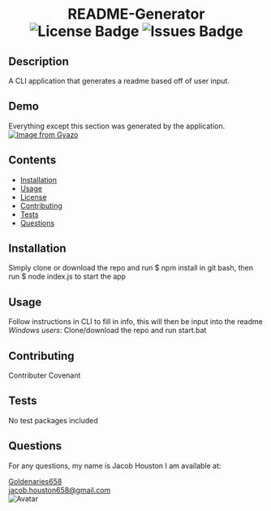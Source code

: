 
<h1 align="center">README-Generator</div>

<div align="center">
  <img src="https://img.shields.io/github/license/Goldenaries658/README-Generator" alt="License Badge" />
  <img src="https://img.shields.io/github/issues/Goldenaries658/README-Generator" alt="Issues Badge"/>
</div>

## Description

A CLI application that generates a readme based off of user input.

## Demo

Everything except this section was generated by the application.  
[![Image from Gyazo](https://i.gyazo.com/117e0634e6d8f992e3211fa224c1f73d.gif)](https://gyazo.com/117e0634e6d8f992e3211fa224c1f73d)

## Contents

- [Installation](#installation)
- [Usage](#usage)
- [License](#license)
- [Contributing](#contributing)
- [Tests](#tests)
- [Questions](questions)

## Installation

Simply clone or download the repo and run $ npm install in git bash, then run $ node index.js to start the app

## Usage

Follow instructions in CLI to fill in info, this will then be input into the readme  
*Windows users*: Clone/download the repo and run start.bat

## Contributing

Contributer Covenant

## Tests

No test packages included

## Questions

For any questions, my name is Jacob Houston I am available at:  

[Goldenaries658](https://github.com/Goldenaries658)  
jacob.houston658@gmail.com  
![Avatar](https://avatars2.githubusercontent.com/u/59972622?v=4)

